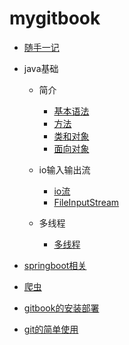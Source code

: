 # mygitbook

* [随手一记](README.md)

* java基础

  * 简介
    * [基本语法](java基础/简介/基本语法.md)
    * [方法](java基础/简介/方法.md)
    * [类和对象](java基础/简介/类和对象.md)
    * [面向对象](java基础/简介/面向对象.md)
  * io输入输出流
    * [io流](java基础/io流/io.md)
    * [FileInputStream](java基础/io流/FileInputStream.md)


  * 多线程
    * [多线程](java基础/多线程/多线程.md)

* [springboot相关](springboot/demo1.md)

* [爬虫](spider.md)

* [gitbook的安装部署](gitbook.md)

* [git的简单使用](git.md)


